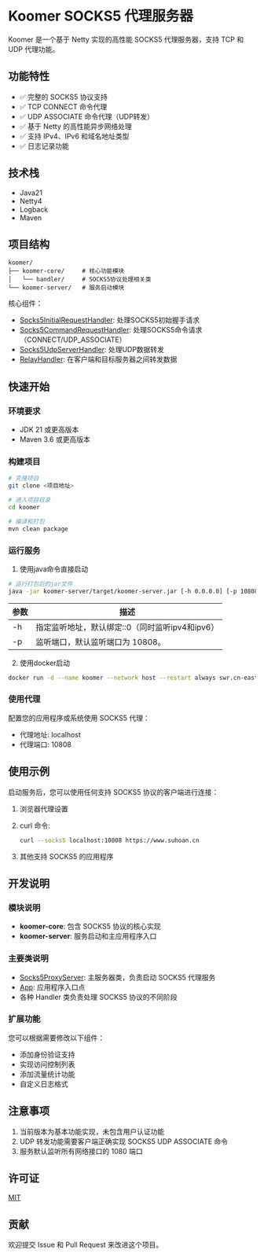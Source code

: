# Koomer SOCKS5 代理服务器

Koomer 是一个基于 Netty 实现的高性能 SOCKS5 代理服务器，支持 TCP 和 UDP 代理功能。

## 功能特性

- ✅ 完整的 SOCKS5 协议支持
- ✅ TCP CONNECT 命令代理
- ✅ UDP ASSOCIATE 命令代理（UDP转发）
- ✅ 基于 Netty 的高性能异步网络处理
- ✅ 支持 IPv4、IPv6 和域名地址类型
- ✅ 日志记录功能

## 技术栈

- Java21
- Netty4
- Logback
- Maven

## 项目结构

```
koomer/
├── koomer-core/     # 核心功能模块
│   └── handler/     # SOCKS5协议处理相关类
└── koomer-server/   # 服务启动模块
```


核心组件：
- [Socks5InitialRequestHandler](file://D:\dev\git_repo\新建文件夹\koomer\koomer-core\src\main\java\cn\suhoan\koomer\handler\Socks5InitialRequestHandler.java#L13-L26): 处理SOCKS5初始握手请求
- [Socks5CommandRequestHandler](file://D:\dev\git_repo\新建文件夹\koomer\koomer-core\src\main\java\cn\suhoan\koomer\handler\Socks5CommandRequestHandler.java#L16-L145): 处理SOCKS5命令请求（CONNECT/UDP_ASSOCIATE）
- [Socks5UdpServerHandler](file://D:\dev\git_repo\新建文件夹\koomer\koomer-core\src\main\java\cn\suhoan\koomer\handler\Socks5UdpServerHandler.java#L21-L182): 处理UDP数据转发
- [RelayHandler](file://D:\dev\git_repo\新建文件夹\koomer\koomer-core\src\main\java\cn\suhoan\koomer\handler\RelayHandler.java#L13-L53): 在客户端和目标服务器之间转发数据

## 快速开始

### 环境要求

- JDK 21 或更高版本
- Maven 3.6 或更高版本

### 构建项目

```bash
# 克隆项目
git clone <项目地址>

# 进入项目目录
cd koomer

# 编译和打包
mvn clean package
```


### 运行服务

1. 使用java命令直接启动

```bash
# 运行打包后的jar文件
java -jar koomer-server/target/koomer-server.jar [-h 0.0.0.0] [-p 10808]
```

| 参数 | 描述                            |
|----|-------------------------------|
| -h | 指定监听地址，默认绑定::0（同时监听ipv4和ipv6） |
| -p | 监听端口，默认监听端口为 10808。           |

2. 使用docker启动

```bash
docker run -d --name koomer --network host --restart always swr.cn-east-3.myhuaweicloud.com/suhoan/koomer:latest
```

### 使用代理

配置您的应用程序或系统使用 SOCKS5 代理：
- 代理地址: localhost
- 代理端口: 10808

## 使用示例

启动服务后，您可以使用任何支持 SOCKS5 协议的客户端进行连接：

1. 浏览器代理设置
2. curl 命令:
   ```bash
   curl --socks5 localhost:10808 https://www.suhoan.cn
   ```


3. 其他支持 SOCKS5 的应用程序

## 开发说明

### 模块说明

- **koomer-core**: 包含 SOCKS5 协议的核心实现
- **koomer-server**: 服务启动和主应用程序入口

### 主要类说明

- [Socks5ProxyServer](file://D:\dev\git_repo\新建文件夹\koomer\koomer-server\src\main\java\cn\suhoan\koomer\Socks5ProxyServer.java#L22-L67): 主服务器类，负责启动 SOCKS5 代理服务
- [App](file://D:\dev\git_repo\新建文件夹\koomer\koomer-server\src\main\java\cn\suhoan\koomer\App.java#L9-L37): 应用程序入口点
- 各种 Handler 类负责处理 SOCKS5 协议的不同阶段

### 扩展功能

您可以根据需要修改以下组件：
- 添加身份验证支持
- 实现访问控制列表
- 添加流量统计功能
- 自定义日志格式

## 注意事项

1. 当前版本为基本功能实现，未包含用户认证功能
2. UDP 转发功能需要客户端正确实现 SOCKS5 UDP ASSOCIATE 命令
3. 服务默认监听所有网络接口的 1080 端口

## 许可证

[MIT](LICENSE)

## 贡献

欢迎提交 Issue 和 Pull Request 来改进这个项目。